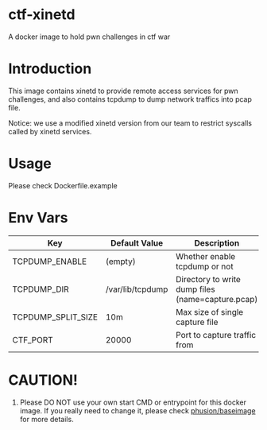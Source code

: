 # ctf-xinetd
A docker image to hold pwn challenges in ctf war

# Introduction
This image contains xinetd to provide remote access services for pwn challenges, and also contains tcpdump to dump network traffics into pcap file.

Notice: we use a modified xinetd version from our team to restrict syscalls called by xinetd services.

# Usage
Please check Dockerfile.example

# Env Vars
| Key | Default Value | Description |
| --- | ------------- | ----------- |
| TCPDUMP_ENABLE | (empty) | Whether enable tcpdump or not |
| TCPDUMP_DIR | /var/lib/tcpdump | Directory to write dump files (name=capture.pcap) |
| TCPDUMP_SPLIT_SIZE | 10m | Max size of single capture file |
| CTF_PORT | 20000 | Port to capture traffic from |

# CAUTION!
1. Please DO NOT use your own start CMD or entrypoint for this docker image. If you really need to change it, please check [phusion/baseimage](https://github.com/phusion/baseimage-docker) for more details.

